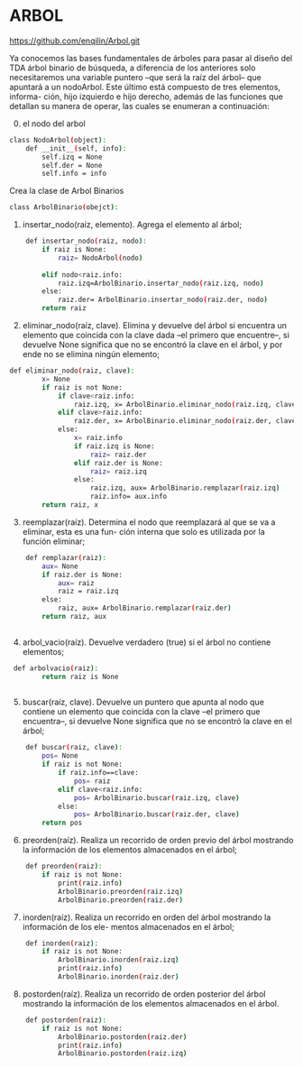# ARBOL

https://github.com/enqilin/Arbol.git



Ya conocemos las bases fundamentales de árboles para pasar al diseño del TDA árbol binario de búsqueda, a diferencia de los anteriores solo necesitaremos una variable puntero –que será la raíz del árbol– que apuntará a un nodoArbol. Este último está compuesto de tres elementos, informa- ción, hijo izquierdo e hijo derecho, además de las funciones que detallan su manera de operar, las cuales se enumeran a continuación:

0. el nodo del arbol

```bash
class NodoArbol(object):
    def __init__(self, info):
        self.izq = None
        self.der = None
        self.info = info
```
Crea la clase de Arbol Binarios
```bash
class ArbolBinario(obejct):
```
1.	insertar_nodo(raíz, elemento). Agrega el elemento al árbol;

```bash
    def insertar_nodo(raiz, nodo):
        if raiz is None:
            raiz= NodoArbol(nodo)
        
        elif nodo<raiz.info:
            raiz.izq=ArbolBinario.insertar_nodo(raiz.izq, nodo)
        else:
            raiz.der= ArbolBinario.insertar_nodo(raiz.der, nodo)
        return raiz
```

2.	eliminar_nodo(raíz, clave). Elimina y devuelve del árbol si encuentra un elemento que coincida con la clave dada –el primero que encuentre–, si devuelve None significa que no se encontró la clave en el árbol, y por ende no se elimina ningún elemento;


```bash
def eliminar_nodo(raiz, clave):
        x= None
        if raiz is not None:
            if clave<raiz.info:
                raiz.izq, x= ArbolBinario.eliminar_nodo(raiz.izq, clave)
            elif clave>raiz.info:
                raiz.der, x= ArbolBinario.eliminar_nodo(raiz.der, clave)
            else:
                x= raiz.info
                if raiz.izq is None:
                    raiz= raiz.der
                elif raiz.der is None:
                    raiz= raiz.izq
                else:
                    raiz.izq, aux= ArbolBinario.remplazar(raiz.izq)
                    raiz.info= aux.info
        return raiz, x
```

3.	reemplazar(raíz). Determina el nodo que reemplazará al que se va a eliminar, esta es una fun- ción interna que solo es utilizada por la función eliminar;
 

```bash
    def remplazar(raiz):
        aux= None
        if raiz.der is None:
            aux= raiz
            raiz = raiz.izq
        else:
            raiz, aux= ArbolBinario.remplazar(raiz.der)
        return raiz, aux
    
```

4.	arbol_vacio(raíz). Devuelve verdadero (true) si el árbol no contiene elementos;

```bash
 def arbolvacio(raiz):
        return raiz is None
    
```
5.	buscar(raíz, clave). Devuelve un puntero que apunta al nodo que contiene un elemento que coincida con la clave –el primero que encuentra–, si devuelve None significa que no se encontró la clave en el árbol;

```bash
    def buscar(raiz, clave):
        pos= None
        if raiz is not None:
            if raiz.info==clave:
                pos= raiz
            elif clave<raiz.info:
                pos= ArbolBinario.buscar(raiz.izq, clave)
            else:
                pos= ArbolBinario.buscar(raiz.der, clave)
        return pos
```
6.	preorden(raíz). Realiza un recorrido de orden previo del árbol mostrando la información de los elementos almacenados en el árbol;

```bash
    def preorden(raiz):
        if raiz is not None:
            print(raiz.info)
            ArbolBinario.preorden(raiz.izq)
            ArbolBinario.preorden(raiz.der)
```
7.	inorden(raíz). Realiza un recorrido en orden del árbol mostrando la información de los ele- mentos almacenados en el árbol;

```bash
    def inorden(raiz):
        if raiz is not None:
            ArbolBinario.inorden(raiz.izq)
            print(raiz.info)
            ArbolBinario.inorden(raiz.der)
```
8.	postorden(raíz). Realiza un recorrido de orden posterior del árbol mostrando la información de los elementos almacenados en el árbol.

```bash
    def postorden(raiz):
        if raiz is not None:
            ArbolBinario.postorden(raiz.der)
            print(raiz.info)
            ArbolBinario.postorden(raiz.izq)
```
